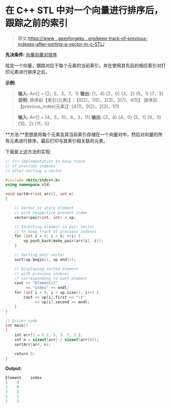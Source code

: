 # 在 C++ STL 中对一个向量进行排序后，跟踪之前的索引

> 原文:[https://www . geesforgeks . org/keep-track-of-previous-indexes-after-sorting-a-vector-in-c-STL/](https://www.geeksforgeeks.org/keep-track-of-previous-indexes-after-sorting-a-vector-in-c-stl/)

**先决条件:** [向量](https://www.geeksforgeeks.org/vector-in-cpp-stl/)[向量对排序](https://www.geeksforgeeks.org/sorting-vector-of-pairs-in-c-set-1-sort-by-first-and-second)

给定一个向量，跟踪对应于每个元素的当前索引，并在使用其先前的相应索引对打印元素进行排序之后。

**示例:**

> **输入:** Arr[] = {2，5，3，7，1}
> **输出:** {1，4} {2，0} {3，2} {5，1} {7，3}
> **说明:**
> 排序前【索引(元素)】:【0(2)，1(5)，2(3)，3(7)，4(1)】
> 排序后【previous_index(元素)】:[4(1)，0(2)，2(3)，1(1)
> 
> **输入:** Arr[] = {4，5，10，8，3，11}
> **输出:** {3，4} {4，0} {5，1} {8，3} {10，2} {11，5}

**方法:**思想是将每个元素及其当前索引存储在一个向量对中，然后对向量的所有元素进行排序，最后打印与其索引相关联的元素。

下面是上述方法的实现:

```cpp
// C++ implementation to keep track
// of previous indexes
// after sorting a vector

#include <bits/stdc++.h>
using namespace std;

void sortArr(int arr[], int n)
{

    // Vector to store element
    // with respective present index
    vector<pair<int, int> > vp;

    // Inserting element in pair vector
    // to keep track of previous indexes
    for (int i = 0; i < n; ++i) {
        vp.push_back(make_pair(arr[i], i));
    }

    // Sorting pair vector
    sort(vp.begin(), vp.end());

    // Displaying sorted element
    // with previous indexes
    // corresponding to each element
    cout << "Element\t"
         << "index" << endl;
    for (int i = 0; i < vp.size(); i++) {
        cout << vp[i].first << "\t"
             << vp[i].second << endl;
    }
}

// Driver code
int main()
{
    int arr[] = { 2, 5, 3, 7, 1 };
    int n = sizeof(arr) / sizeof(arr[0]);
    sortArr(arr, n);

    return 0;
}
```

**Output:**

```cpp
Element    index
1    4
2    0
3    2
5    1
7    3

```